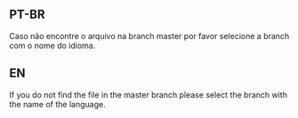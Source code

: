 ## PT-BR

Caso não encontre o arquivo na branch master por favor selecione a branch com o nome do idioma.

## EN

If you do not find the file in the master branch please select the branch with the name of the language.
